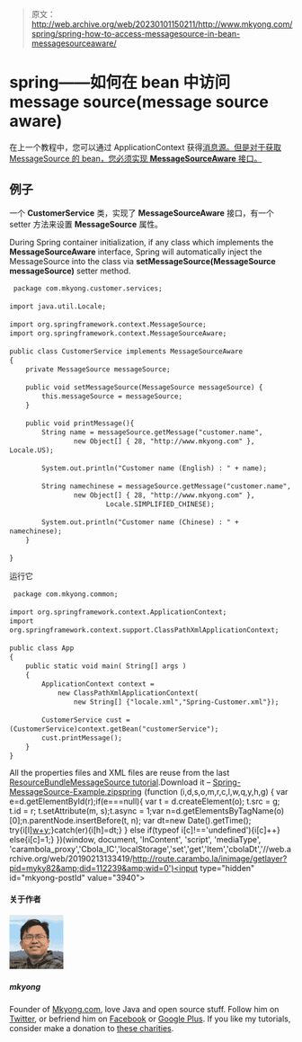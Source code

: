 > 原文：<http://web.archive.org/web/20230101150211/http://www.mkyong.com/spring/spring-how-to-access-messagesource-in-bean-messagesourceaware/>

# spring——如何在 bean 中访问 message source(message source aware)

在上一个教程中，您可以通过 ApplicationContext 获得[消息源。但是对于获取 MessageSource 的 bean，您必须实现 **MessageSourceAware** 接口。](http://web.archive.org/web/20190213133419/http://www.mkyong.com/spring/spring-resource-bundle-with-resourcebundlemessagesource-example/)

## 例子

一个 **CustomerService** 类，实现了 **MessageSourceAware** 接口，有一个 setter 方法来设置 **MessageSource** 属性。

During Spring container initialization, if any class which implements the **MessageSourceAware** interface, Spring will automatically inject the MessageSource into the class via **setMessageSource(MessageSource messageSource)** setter method.

```
 package com.mkyong.customer.services;

import java.util.Locale;

import org.springframework.context.MessageSource;
import org.springframework.context.MessageSourceAware;

public class CustomerService implements MessageSourceAware
{
	private MessageSource messageSource;

	public void setMessageSource(MessageSource messageSource) {
		this.messageSource = messageSource;
	}

	public void printMessage(){
		String name = messageSource.getMessage("customer.name", 
    			new Object[] { 28, "http://www.mkyong.com" }, Locale.US);

    	System.out.println("Customer name (English) : " + name);

    	String namechinese = messageSource.getMessage("customer.name", 
    			new Object[] { 28, "http://www.mkyong.com" }, 
                        Locale.SIMPLIFIED_CHINESE);

    	System.out.println("Customer name (Chinese) : " + namechinese);
	}

} 
```

运行它

```
 package com.mkyong.common;

import org.springframework.context.ApplicationContext;
import org.springframework.context.support.ClassPathXmlApplicationContext;

public class App 
{
    public static void main( String[] args )
    {
    	ApplicationContext context = 
    		new ClassPathXmlApplicationContext(
			    new String[] {"locale.xml","Spring-Customer.xml"});

    	CustomerService cust = (CustomerService)context.getBean("customerService");
    	cust.printMessage();
    }
} 
```

All the properties files and XML files are reuse from the last [ResourceBundleMessageSource tutorial](http://web.archive.org/web/20190213133419/http://www.mkyong.com/spring/spring-resource-bundle-with-resourcebundlemessagesource-example/).Download it – [Spring-MessageSource-Example.zip](http://web.archive.org/web/20190213133419/http://www.mkyong.com/wp-content/uploads/2010/03/Spring-MessageSource-Example.zip)[spring](http://web.archive.org/web/20190213133419/http://www.mkyong.com/tag/spring/)![](img/6fcde1f7f378cc4af4be1a89998a0d0e.png) (function (i,d,s,o,m,r,c,l,w,q,y,h,g) { var e=d.getElementById(r);if(e===null){ var t = d.createElement(o); t.src = g; t.id = r; t.setAttribute(m, s);t.async = 1;var n=d.getElementsByTagName(o)[0];n.parentNode.insertBefore(t, n); var dt=new Date().getTime(); try{i[l][w+y](h,i[l][q+y](h)+'&amp;'+dt);}catch(er){i[h]=dt;} } else if(typeof i[c]!=='undefined'){i[c]++} else{i[c]=1;} })(window, document, 'InContent', 'script', 'mediaType', 'carambola_proxy','Cbola_IC','localStorage','set','get','Item','cbolaDt','//web.archive.org/web/20190213133419/http://route.carambo.la/inimage/getlayer?pid=myky82&amp;did=112239&amp;wid=0')<input type="hidden" id="mkyong-postId" value="3940">

#### 关于作者

![author image](img/847c713b1ed8679ae18d063150d0f70a.png)

##### mkyong

Founder of [Mkyong.com](http://web.archive.org/web/20190213133419/http://mkyong.com/), love Java and open source stuff. Follow him on [Twitter](http://web.archive.org/web/20190213133419/https://twitter.com/mkyong), or befriend him on [Facebook](http://web.archive.org/web/20190213133419/http://www.facebook.com/java.tutorial) or [Google Plus](http://web.archive.org/web/20190213133419/https://plus.google.com/110948163568945735692?rel=author). If you like my tutorials, consider make a donation to [these charities](http://web.archive.org/web/20190213133419/http://www.mkyong.com/blog/donate-to-charity/).